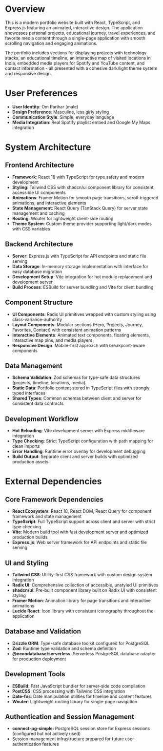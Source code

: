 # Overview

This is a modern portfolio website built with React, TypeScript, and Express.js featuring an animated, interactive design. The application showcases personal projects, educational journey, travel experiences, and favorite media content through a single-page application with smooth scrolling navigation and engaging animations.

The portfolio includes sections for displaying projects with technology stacks, an educational timeline, an interactive map of visited locations in India, embedded media players for Spotify and YouTube content, and contact information - all presented with a cohesive dark/light theme system and responsive design.

# User Preferences

- **User Identity**: Om Parihar (male)
- **Design Preference**: Masculine, less girly styling
- **Communication Style**: Simple, everyday language
- **Media Integration**: Real Spotify playlist embed and Google My Maps integration

# System Architecture

## Frontend Architecture
- **Framework**: React 18 with TypeScript for type safety and modern development
- **Styling**: Tailwind CSS with shadcn/ui component library for consistent, accessible UI components
- **Animations**: Framer Motion for smooth page transitions, scroll-triggered animations, and interactive elements
- **State Management**: React Query (TanStack Query) for server state management and caching
- **Routing**: Wouter for lightweight client-side routing
- **Theme System**: Custom theme provider supporting light/dark modes with CSS variables

## Backend Architecture
- **Server**: Express.js with TypeScript for API endpoints and static file serving
- **Data Storage**: In-memory storage implementation with interface for easy database migration
- **Development Setup**: Vite integration for hot module replacement and development server
- **Build Process**: ESBuild for server bundling and Vite for client bundling

## Component Structure
- **UI Components**: Radix UI primitives wrapped with custom styling using class-variance-authority
- **Layout Components**: Modular sections (Hero, Projects, Journey, Favorites, Contact) with consistent animation patterns
- **Interactive Elements**: Animated text components, floating elements, interactive map pins, and media players
- **Responsive Design**: Mobile-first approach with breakpoint-aware components

## Data Management
- **Schema Validation**: Zod schemas for type-safe data structures (projects, timeline, locations, media)
- **Static Data**: Portfolio content stored in TypeScript files with strongly typed interfaces
- **Shared Types**: Common schemas between client and server for consistent data contracts

## Development Workflow
- **Hot Reloading**: Vite development server with Express middleware integration
- **Type Checking**: Strict TypeScript configuration with path mapping for clean imports
- **Error Handling**: Runtime error overlay for development debugging
- **Build Output**: Separate client and server builds with optimized production assets

# External Dependencies

## Core Framework Dependencies
- **React Ecosystem**: React 18, React DOM, React Query for component framework and state management
- **TypeScript**: Full TypeScript support across client and server with strict type checking
- **Vite**: Modern build tool with fast development server and optimized production builds
- **Express.js**: Web server framework for API endpoints and static file serving

## UI and Styling
- **Tailwind CSS**: Utility-first CSS framework with custom design system integration
- **Radix UI**: Comprehensive collection of accessible, unstyled UI primitives
- **shadcn/ui**: Pre-built component library built on Radix UI with consistent styling
- **Framer Motion**: Animation library for page transitions and interactive animations
- **Lucide React**: Icon library with consistent iconography throughout the application

## Database and Validation
- **Drizzle ORM**: Type-safe database toolkit configured for PostgreSQL
- **Zod**: Runtime type validation and schema definition
- **@neondatabase/serverless**: Serverless PostgreSQL database adapter for production deployment

## Development Tools
- **ESBuild**: Fast JavaScript bundler for server-side code compilation
- **PostCSS**: CSS processing with Tailwind CSS integration
- **Date-fns**: Date manipulation utilities for timeline and content features
- **Wouter**: Lightweight routing library for single-page navigation

## Authentication and Session Management
- **connect-pg-simple**: PostgreSQL session store for Express sessions (configured but not actively used)
- Session management infrastructure prepared for future user authentication features